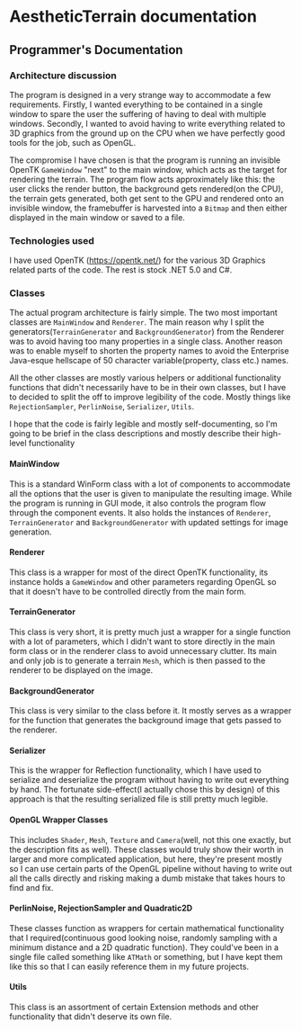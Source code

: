 # AestheticTerrain documentation

## Programmer's Documentation

### Architecture discussion

The program is designed in a very strange way to accommodate a few requirements.
Firstly, I wanted everything to be contained in a single window to spare the user the suffering
of having to deal with multiple windows. Secondly, I wanted to avoid having to write everything related to
3D graphics from the ground up on the CPU when we have perfectly good tools for the job, such as OpenGL.

The compromise I have chosen is that the program is running an invisible OpenTK `GameWindow` "next" to the main window,
which acts as the target for rendering the terrain. The program flow acts approximately like this: the user clicks the render button,
the background gets rendered(on the CPU), the terrain gets generated, both get sent to the GPU and rendered onto an invisible
window, the framebuffer is harvested into a `Bitmap` and then either displayed in the main window or saved to a file.

### Technologies used

I have used OpenTK (https://opentk.net/) for the various 3D Graphics related parts of the code.
The rest is stock .NET 5.0 and C#.

### Classes

The actual program architecture is fairly simple. The two most important classes are
`MainWindow` and `Renderer`.
The main reason why I split the generators(`TerrainGenerator` and `BackgroundGenerator`) from the Renderer was to avoid having
too many properties in a single class. Another reason was to enable myself to shorten the property names to
avoid the Enterprise Java-esque hellscape of 50 character variable(property, class etc.) names.

All the other classes are mostly various helpers or additional functionality functions that didn't necessarily
have to be in their own classes, but I have to decided to split the off to improve legibility of the code.
Mostly things like `RejectionSampler`, `PerlinNoise`, `Serializer`, `Utils`.

I hope that the code is fairly legible and mostly self-documenting, so I'm going to be brief in the class descriptions and mostly
describe their high-level functionality 

#### MainWindow

This is a standard WinForm class with a lot of components to accommodate all the options that the user is given to manipulate the
resulting image. While the program is running in GUI mode, it also controls the program flow through the component events.
It also holds the instances of `Renderer`, `TerrainGenerator` and `BackgroundGenerator` with updated settings for image generation.

#### Renderer

This class is a wrapper for most of the direct OpenTK functionality, its instance holds a `GameWindow` and other parameters
regarding OpenGL so that it doesn't have to be controlled directly from the main form.

#### TerrainGenerator

This class is very short, it is pretty much just a wrapper for a single function with a lot of parameters, which I didn't want to
store directly in the main form class or in the renderer class to avoid unnecessary clutter. Its main and only job is to generate a
terrain `Mesh`, which is then passed to the renderer to be displayed on the image.

#### BackgroundGenerator

This class is very similar to the class before it. It mostly serves as a wrapper for the function that generates the background
image that gets passed to the renderer.

#### Serializer

This is the wrapper for Reflection functionality, which I have used to serialize and deserialize the program without having to write
out everything by hand. The fortunate side-effect(I actually chose this by design) of this approach is that the resulting serialized
file is still pretty much legible.

#### OpenGL Wrapper Classes

This includes `Shader`, `Mesh`, `Texture` and `Camera`(well, not this one exactly, but the description fits as well).
These classes would truly show their worth in larger and more complicated application, but here, they're present mostly
so I can use certain parts of the OpenGL pipeline without having to write out all the calls directly and risking making
a dumb mistake that takes hours to find and fix.

#### PerlinNoise, RejectionSampler and Quadratic2D

These classes function as wrappers for certain mathematical functionality that I required(continuous good looking noise,
randomly sampling with a minimum distance and a 2D quadratic function).
They could've been in a single file called something like `ATMath` or something, but I have kept them
like this so that I can easily reference them in my future projects.

#### Utils

This class is an assortment of certain Extension methods and other functionality that didn't deserve its own file.